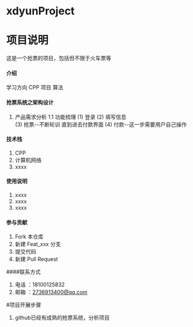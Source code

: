 
# xdyunProject

# 项目说明  
这是一个抢票的项目，包括但不限于火车票等

#### 介绍
学习方向 CPP  项目  算法

#### 抢票系统之架构设计
1. 产品需求分析
1.1 功能梳理
(1) 登录
(2) 填写信息  
(3) 抢票--不断轮训 直到进去付款界面
(4) 付款--这一步需要用户自己操作

#### 技术栈

1.  CPP
2.  计算机网络
3.  xxxx

#### 使用说明

1.  xxxx
2.  xxxx
3.  xxxx

#### 参与贡献

1.  Fork 本仓库
2.  新建 Feat_xxx 分支
3.  提交代码
4.  新建 Pull Request

####联系方式

1. 电话 ：18100125832
2. 邮箱 ：2736913400@qq.com


#项目开展步骤
1. github已经有成熟的抢票系统，分析项目

